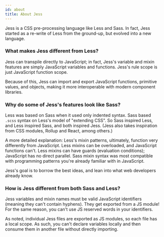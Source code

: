 ```yaml
---
id: about
title: About Jess
---
```


Jess is a CSS pre-processing language like Less and Sass. In fact, Jess started as a re-write of Less from the ground-up, but evolved into a new language.

### What makes Jess different from Less?

Jess can transpile directly to JavaScript; in fact, Jess's variable and mixin features are simply JavaScript variables and functions. Jess's rule scope is just JavaScript function scope.

Because of this, Jess can import and export JavaScript functions, primitive values, and objects, making it more interoperable with modern component libraries.

### Why do some of Jess's features look like Sass?

Less was based on Sass when it used only indented syntax. Sass based `.scss` syntax on Less's model of "extending CSS". So Sass inspired Less, and Less inspired Sass, and both inspired Jess. (Jess also takes inspiration from CSS modules, Rollup and React, among others.)

A more detailed explanation: Less's mixin patterns, ultimately, function very differently from JavaScript. Less mixins can be overloaded, and JavaScript functions can't. Less mixins can have guards (evaluation conditions); JavaScript has no direct parallel. Sass mixin syntax was most compatible with programming patterns you're already familiar with in JavaScript.

Jess's goal is to borrow the best ideas, and lean into what web developers already know.

### How is Jess different from both Sass and Less?

Jess variables and mixin names must be valid JavaScript identifiers (meaning they can't contain hyphens). They get exported from a JS module! For the same reason, you can't use JS reserved words in your identifiers.

As noted, individual Jess files are exported as JS modules, so each file has a local scope. As such, you can't declare variables locally and then consume them in another file without directly importing.